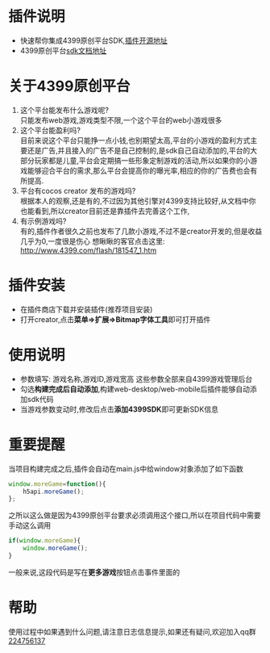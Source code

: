 # 插件说明
- 快速帮你集成4399原创平台SDK,[插件开源地址](https://github.com/tidys/CocosCreatorPlugins/tree/master/packages/plugin-4399-web-js-sdk)
- 4399原创平台[sdk文档地址](http://www.4399api.com/res/api/html5)

# 关于4399原创平台
1. 这个平台能发布什么游戏呢?            
只能发布web游戏,游戏类型不限,一个这个平台的web小游戏很多
2. 这个平台能盈利吗?            
目前来说这个平台只能挣一点小钱,也别期望太高,平台的小游戏的盈利方式主要还是广告,并且接入的广告不是自己控制的,是sdk自己自动添加的,平台的大部分玩家都是儿童,平台会定期搞一些形象定制游戏的活动,所以如果你的小游戏能够迎合平台的需求,那么平台会提高你的曝光率,相应的你的广告费也会有所提高.
3. 平台有cocos creator 发布的游戏吗?             
根据本人的观察,还是有的,不过因为其他引擎对4399支持比较好,从文档中你也能看到,所以creator目前还是靠插件去完善这个工作,
4. 有示例游戏吗?              
有的,插件作者很久之前也发布了几款小游戏,不过不是creator开发的,但是收益几乎为0,一度很是伤心
想瞅瞅的客官点击这里:   http://www.4399.com/flash/181547_1.htm
# 插件安装
- 在插件商店下载并安装插件(推荐项目安装)
- 打开creator,点击**菜单=>扩展=>Bitmap字体工具**即可打开插件
# 使用说明
- 参数填写: 游戏名称,游戏ID,游戏宽高 这些参数全部来自4399游戏管理后台
- 勾选**构建完成后自动添加**,构建web-desktop/web-mobile后插件能够自动添加sdk代码
- 当游戏参数变动时,修改后点击**添加4399SDK**即可更新SDK信息
# 重要提醒
当项目构建完成之后,插件会自动在main.js中给window对象添加了如下函数
```javascript
window.moreGame=function(){
    h5api.moreGame();
};
```
之所以这么做是因为4399原创平台要求必须调用这个接口,所以在项目代码中需要手动这么调用
```javascript
if(window.moreGame){
    window.moreGame();
}
```
一般来说,这段代码是写在**更多游戏**按钮点击事件里面的
# 帮助
使用过程中如果遇到什么问题,请注意日志信息提示,如果还有疑问,欢迎加入qq群
[224756137](https://jq.qq.com/?_wv=1027&k=5goXSzL)
